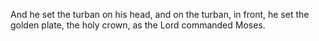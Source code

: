 And he set the turban on his head, and on the turban, in front, he set the golden plate, the holy crown, as the Lord commanded Moses.
